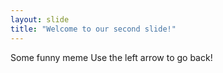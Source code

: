 ```yaml
---
layout: slide
title: "Welcome to our second slide!"
---
```

Some funny meme
Use the left arrow to go back!
